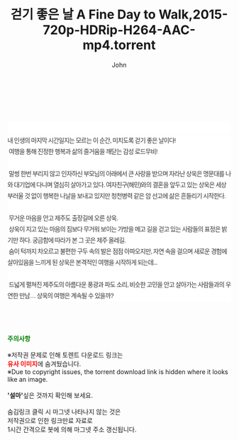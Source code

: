﻿---
layout: post
title:  "걷기 좋은 날 A Fine Day to Walk,2015-720p-HDRip-H264-AAC-mp4.torrent"
author: John
categories: [ 영화 ]
tags: [  ]
image:  
description: "걷기 좋은 날 A Fine Day to Walk,2015-720p-HDRip-H264-AAC-mp4 torrent 정보 공유"
toc: true
toc_sticky: true
---

<br>
<div class="view-img">
<a class="view_image" href="http://torrentmobile61.com/bbs/view_image.php?fn=%2Fdata%2Ffile%2Fmovie%2F3735182707_ceQagdty_49fb4233ea087ee6cac1d345808a523802ae3e98.jpg" target="_blank"><img alt="" class="img-tag" content="http://torrentmobile61.com/data/file/movie/3735182707_ceQagdty_49fb4233ea087ee6cac1d345808a523802ae3e98.jpg" itemprop="image" src="http://torrentmobile61.com/data/file/movie/3735182707_ceQagdty_49fb4233ea087ee6cac1d345808a523802ae3e98.jpg"/></a><a class="view_image" href="http://torrentmobile61.com/bbs/view_image.php?fn=%2Fdata%2Ffile%2Fmovie%2F3735182707_6Y0ldKFT_b2f5ec86a4488af09022eb60a54b9aa7cb34ba3c.jpg" target="_blank"><img alt="" class="img-tag" content="http://torrentmobile61.com/data/file/movie/3735182707_6Y0ldKFT_b2f5ec86a4488af09022eb60a54b9aa7cb34ba3c.jpg" itemprop="image" src="http://torrentmobile61.com/data/file/movie/3735182707_6Y0ldKFT_b2f5ec86a4488af09022eb60a54b9aa7cb34ba3c.jpg"/></a></div><div class="view-content" itemprop="description">
<p><br/></p><div class="title_area" style="margin:0px 0px 9px;padding:0px;list-style:none;font-size:12px;font-family:'나눔고딕', NanumGothic, '돋움', Dotum, Helvetica, 'AppleSDGothicNeo-Medium', AppleGothic, sans-serif;height:30px;float:none;background-color:rgb(255,255,255);"><h4 class="h_story" style="margin:5px 10px 0px 0px;padding:0px;list-style:none;font-size:12px;font-family:'돋움', sans-serif;height:18px;width:49px;background:url(&quot;https://ssl.pstatic.net/static/movie/2020/10/h_tx_sp5.png&quot;) no-repeat 0px -17px;float:left;"><strong class="blind" style="margin:0px;padding:0px;list-style:none;font-size:0px;font-family:inherit;color:inherit;width:1px;height:1px;line-height:0;">줄거리</strong></h4></div><p class="con_tx" style="margin-top:-7px;margin-bottom:-6px;list-style:none;font-size:14px;font-family:'나눔고딕', NanumGothic, '돋움', Dotum, Helvetica, 'AppleSDGothicNeo-Medium', AppleGothic, sans-serif;color:rgb(51,51,51);background-image:url(&quot;https://ssl.pstatic.net/static/movie/2014/01/blank.gif&quot;);letter-spacing:-1px;line-height:25px;background-color:rgb(255,255,255);">내 인생의 마지막 시간일지는 모르는 이 순간, 미치도록 걷기 좋은 날이다!<br style="list-style:none;font-size:12px;font-family:'돋움', sans-serif;color:rgb(0,0,0);"/> 여행을 통해 진정한 행복과 삶의 즐거움을 깨닫는 감성 로드무비!<br style="list-style:none;font-size:12px;font-family:'돋움', sans-serif;color:rgb(0,0,0);"/> <br style="list-style:none;font-size:12px;font-family:'돋움', sans-serif;color:rgb(0,0,0);"/> 말썽 한번 부리지 않고 인자하신 부모님의 아래에서 큰 사랑을 받으며 자라난 상욱은 명문대를 나와 대기업에 다니며 열심히 살아가고 있다. 여자친구(해민)와의 결혼을 앞두고 있는 상욱은 세상 부러울 것 없이 행복한 나날을 보내고 있지만 청천병력 같은 암 선고에 삶은 흔들리기 시작한다.<br style="list-style:none;font-size:12px;font-family:'돋움', sans-serif;color:rgb(0,0,0);"/> <br style="list-style:none;font-size:12px;font-family:'돋움', sans-serif;color:rgb(0,0,0);"/> 무거운 마음을 안고 제주도 출장길에 오른 상욱.<br style="list-style:none;font-size:12px;font-family:'돋움', sans-serif;color:rgb(0,0,0);"/> 상욱이 지고 있는 마음의 짐보다 무거워 보이는 가방을 메고 길을 걷고 있는 사람들의 표정은 밝기만 하다. 궁금함에 따라가 본 그 곳은 제주 올레길.<br style="list-style:none;font-size:12px;font-family:'돋움', sans-serif;color:rgb(0,0,0);"/> 숨이 턱까지 차오르고 불편한 구두 속의 발은 점점 아파오지만, 자연 속을 걸으며 새로운 경험에 살아있음을 느끼게 된 상욱은 본격적인 여행을 시작하게 되는데...<br style="list-style:none;font-size:12px;font-family:'돋움', sans-serif;color:rgb(0,0,0);"/> <br style="list-style:none;font-size:12px;font-family:'돋움', sans-serif;color:rgb(0,0,0);"/> 드넓게 펼쳐진 제주도의 아름다운 풍광과 파도 소리, 비슷한 고민을 안고 살아가는 사람들과의 우연한 만남… 상욱의 여행은 계속될 수 있을까?</p> </div>
    
<br><br><br>
<p data-ke-size="size16"><b><span style="color: green;">주의사항</span></b><br /><br />※저작권 문제로 인해 토렌트 다운로드 링크는<br /><b><span style="color: red;">유사 이미지</span></b>에 숨겨뒀습니다.<br />※Due to copyright issues, the torrent download link is hidden where it looks like an image.<br /><br /><b>'설마'</b>싶은 것까지 확인해 보세요.<br /><br />숨김링크 클릭 시 마그넷 나타나지 않는 것은<br />저작권으로 인한 링크만료 자료로<br />1시간 간격으로 봇에 의해 마그넷 주소 갱신됩니다.</p>
